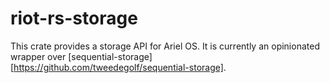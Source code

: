 # riot-rs-storage

This crate provides a storage API for Ariel OS.
It is currently an opinionated wrapper over [sequential-storage][https://github.com/tweedegolf/sequential-storage].
